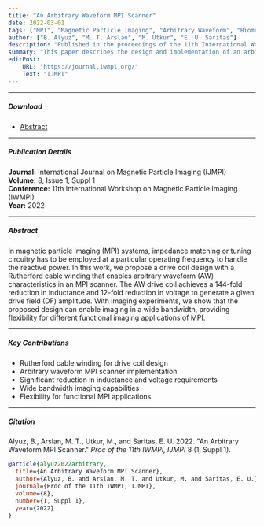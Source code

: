 ```yaml
---
title: "An Arbitrary Waveform MPI Scanner"
date: 2022-03-01
tags: ["MPI", "Magnetic Particle Imaging", "Arbitrary Waveform", "Biomedical Engineering"]
author: ["B. Alyuz", "M. T. Arslan", "M. Utkur", "E. U. Saritas"]
description: "Published in the proceedings of the 11th International Workshop on Magnetic Particle Imaging (IWMPI)."
summary: "This paper describes the design and implementation of an arbitrary waveform scanner for Magnetic Particle Imaging (MPI)."
editPost:
    URL: "https://journal.iwmpi.org/"
    Text: "IJMPI"
---
```


---

##### Download

+ [Abstract](https://www.journal.iwmpi.org/index.php/iwmpi/article/view/454)

---

##### Publication Details

**Journal:** International Journal on Magnetic Particle Imaging (IJMPI)  
**Volume:** 8, Issue 1, Suppl 1  
**Conference:** 11th International Workshop on Magnetic Particle Imaging (IWMPI)  
**Year:** 2022

---

##### Abstract

In magnetic particle imaging (MPI) systems, impedance matching or tuning circuitry has to be employed at a particular operating frequency to handle the reactive power. In this work, we propose a drive coil design with a Rutherford cable winding that enables arbitrary waveform (AW) characteristics in an MPI scanner. The AW drive coil achieves a 144-fold reduction in inductance and 12-fold reduction in voltage to generate a given drive field (DF) amplitude. With imaging experiments, we show that the proposed design can enable imaging in a wide bandwidth, providing flexibility for different functional imaging applications of MPI.

---

##### Key Contributions

- Rutherford cable winding for drive coil design
- Arbitrary waveform MPI scanner implementation
- Significant reduction in inductance and voltage requirements
- Wide bandwidth imaging capabilities
- Flexibility for functional MPI applications

---

##### Citation

Alyuz, B., Arslan, M. T., Utkur, M., and Saritas, E. U. 2022. "An Arbitrary Waveform MPI Scanner." *Proc of the 11th IWMPI, IJMPI* 8 (1, Suppl 1).

```BibTeX
@article{alyuz2022arbitrary,
  title={An Arbitrary Waveform MPI Scanner},
  author={Alyuz, B. and Arslan, M. T. and Utkur, M. and Saritas, E. U.},
  journal={Proc of the 11th IWMPI, IJMPI},
  volume={8},
  number={1, Suppl 1},
  year={2022}
}
```
